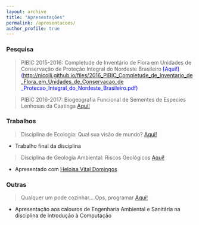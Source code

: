 ```yaml
---
layout: archive
title: "Apresentações"
permalink: /apresentacoes/
author_profile: true
---
```


### Pesquisa
 > PIBIC 2015-2016: Completude de Inventário de Flora em Unidades de Conservação de Proteção Integral do Nordeste Brasileiro <span style="color:blue">[Aqui!](http://nicolli.github.io/files/2016_PIBIC_Completude_de_Inventario_de_Flora_em_Unidades_de_Conservacao_de _Protecao_Integral_do_Nordeste_Brasileiro.pdf)</span>

 > PIBIC 2016-2017: Biogeografia Funcional de Sementes de Especies Lenhosas da Caatinga <span style="color:blue">[Aqui!](http://nicolli.github.io/files/2017_PIBIC_Biogeografia_Funcional_de_Sementes_de_Especies_Lenhosas_da_Caatinga.pdf)</span>

### Trabalhos
 > Disciplina de Ecologia: Qual sua visão de mundo? <span style="color:blue">[Aqui!](http://nicolli.github.io/files/2017_Qual_a_sua_visao_de_mundo_Ecologia.pdf )</span>
   - Trabalho final da disciplina

 > Disciplina de Geologia Ambiental: Riscos Geológicos <span style="color:blue">[Aqui!](http://nicolli.github.io/files/2017_Riscos_Geologicos_Geologia_Ambiental.pdf)</span>
   - Apresentado com [Heloisa Vital Domingos](http://lattes.cnpq.br/7413674971962101)

### Outras
 > Qualquer um pode cozinhar... Ops, programar <span style="color:blue">[Aqui!](http://nicolli.github.io/files/2017_Outros_Qualquer_um_pode_cozinhar_Ops_programar.pdf)</span>
   - Apresentação aos calouros de Engenharia Ambiental e Sanitária na disciplina de Introdução à Computação 


